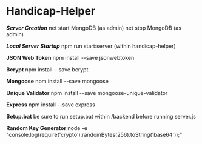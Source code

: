 # Handicap-Helper

***Server Creation***
net start MongoDB (as admin)
net stop MongoDB (as admin)

***Local Server Startup***
npm run start:server (within handicap-helper)

**JSON Web Token**
npm install --save jsonwebtoken

**Bcrypt**
npm install --save bcrypt

**Mongoose**
npm install --save mongoose

**Unique Validator**
npm install --save mongoose-unique-validator

**Express**
npm install --save express

**Setup.bat**
be sure to run setup.bat within /backend before running server.js

**Random Key Generator**
node -e "console.log(require('crypto').randomBytes(256).toString('base64'));"